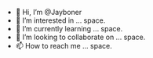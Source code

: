 - 👋 Hi, I’m @Jayboner
- 👀 I’m interested in ... space.
- 🌱 I’m currently learning ... space.
- 💞️ I’m looking to collaborate on ... space.
- 📫 How to reach me ... space.

<!---
Jayboner/Jayboner is a ✨ special ✨ repository because its `README.md` (this file) appears on your GitHub profile.
You can click the Preview link to take a look at your changes.
--->
